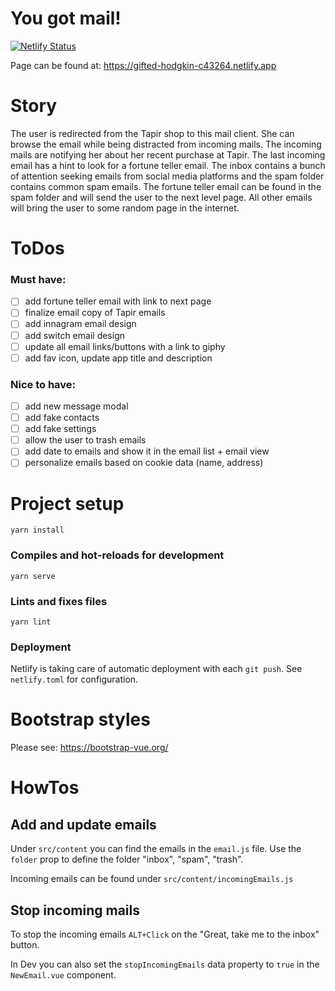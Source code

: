 # You got mail!

[![Netlify Status](https://api.netlify.com/api/v1/badges/c3962767-a744-4095-9faa-27308923d308/deploy-status)](https://app.netlify.com/sites/gifted-hodgkin-c43264/deploys)

Page can be found at: https://gifted-hodgkin-c43264.netlify.app

# Story

The user is redirected from the Tapir shop to this mail client. She can browse the email while being distracted from incoming mails. The incoming mails are notifying her about her recent purchase at Tapir. The last incoming email has a hint to look for a fortune teller email. The inbox contains a bunch of attention seeking emails from social media platforms and the spam folder contains common spam emails. The fortune teller email can be found in the spam folder and will send the user to the next level page. All other emails will bring the user to some random page in the internet.

# ToDos

### Must have:

- [ ] add fortune teller email with link to next page
- [ ] finalize email copy of Tapir emails
- [ ] add innagram email design
- [ ] add switch email design
- [ ] update all email links/buttons with a link to giphy
- [ ] add fav icon, update app title and description

### Nice to have:

- [ ] add new message modal
- [ ] add fake contacts
- [ ] add fake settings
- [ ] allow the user to trash emails
- [ ] add date to emails and show it in the email list + email view
- [ ] personalize emails based on cookie data (name, address)

# Project setup

```
yarn install
```

### Compiles and hot-reloads for development

```
yarn serve
```

### Lints and fixes files

```
yarn lint
```

### Deployment

Netlify is taking care of automatic deployment with each `git push`. See `netlify.toml` for configuration.

# Bootstrap styles

Please see: https://bootstrap-vue.org/

# HowTos

## Add and update emails

Under `src/content` you can find the emails in the `email.js` file. Use the `folder` prop to define the folder "inbox", "spam", "trash".

Incoming emails can be found under `src/content/incomingEmails.js`

## Stop incoming mails

To stop the incoming emails `ALT+Click` on the "Great, take me to the inbox" button.

In Dev you can also set the `stopIncomingEmails` data property to `true` in the `NewEmail.vue` component.

